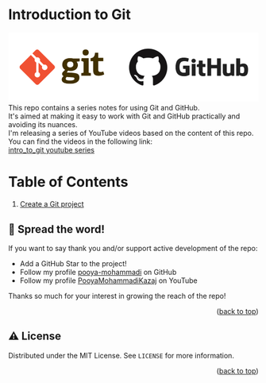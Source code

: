 # Introduction to Git
![](images/readme/gitgithub.png)
This repo contains a series notes for using Git and GitHub.</br>
It's aimed at making it easy to work with Git and GitHub practically and avoiding its nuances.</br> 
I'm releasing a series of YouTube videos based on the content of this repo. You can find the videos in the following link:</br>
[intro_to_git youtube series](https://youtube.com/playlist?list=PL2g_5adpoaeLfkAnqPH3sYQDYLeFYgr0b)

<div  id="top"></div>

# Table of Contents
1. [Create a Git project](https://github.com/pooya-mohammadi/intro_to_git/blob/main/create_git_project.md)



## 🌟 Spread the word!

If you want to say thank you and/or support active development of the repo:
- Add a GitHub Star to the project!
- Follow my profile [pooya-mohammadi](https://github.com/pooya-mohammadi) on GitHub
- Follow my profile [PooyaMohammadiKazaj](https://youtube.com/PooyaMohammadiKazaj) on YouTube

Thanks so much for your interest in growing the reach of the repo!
<p align="right">(<a href="#top">back to top</a>)</p>

## ⚠️ License

Distributed under the MIT License. See `LICENSE` for more information.

<p align="right">(<a href="#top">back to top</a>)</p>
